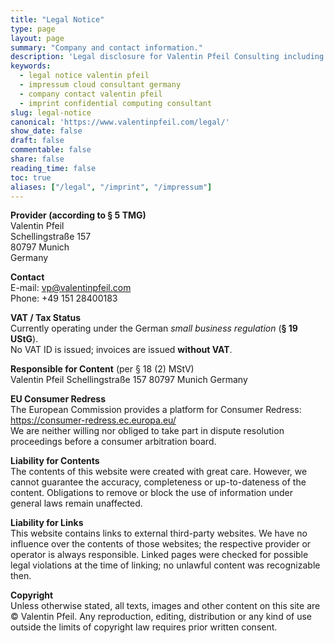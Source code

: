 ```yaml
---
title: "Legal Notice"
type: page
layout: page
summary: "Company and contact information."
description: 'Legal disclosure for Valentin Pfeil Consulting including address, contact details and regulatory notes.'
keywords:
  - legal notice valentin pfeil
  - impressum cloud consultant germany
  - company contact valentin pfeil
  - imprint confidential computing consultant
slug: legal-notice
canonical: 'https://www.valentinpfeil.com/legal/'
show_date: false
draft: false
commentable: false
share: false
reading_time: false
toc: true
aliases: ["/legal", "/imprint", "/impressum"]
---
```


**Provider (according to § 5 TMG)**  
Valentin Pfeil  
Schellingstraße 157  
80797 Munich  
Germany

**Contact**  
E-mail: vp@valentinpfeil.com  
Phone: +49 151 28400183

**VAT / Tax Status**  
Currently operating under the German *small business regulation* (**§ 19 UStG**).  
No VAT ID is issued; invoices are issued **without VAT**.

**Responsible for Content** (per § 18 (2) MStV)  
Valentin Pfeil
Schellingstraße 157
80797 Munich
Germany

<!--
OPTIONAL: Professional Liability Insurance
Uncomment/fill if applicable. If not needed, keep this block removed.

**Professional Liability Insurance**  
Insurer: …  
Registered office: …  
Geographical scope of insurance: …
-->

**EU Consumer Redress**  
The European Commission provides a platform for Consumer Redress:  
https://consumer-redress.ec.europa.eu/  
We are neither willing nor obliged to take part in dispute resolution proceedings before a consumer arbitration board.

**Liability for Contents**  
The contents of this website were created with great care. However, we cannot guarantee the accuracy, completeness or up-to-dateness of the content. Obligations to remove or block the use of information under general laws remain unaffected.

**Liability for Links**  
This website contains links to external third-party websites. We have no influence over the contents of those websites; the respective provider or operator is always responsible. Linked pages were checked for possible legal violations at the time of linking; no unlawful content was recognizable then.

**Copyright**  
Unless otherwise stated, all texts, images and other content on this site are © Valentin Pfeil. Any reproduction, editing, distribution or any kind of use outside the limits of copyright law requires prior written consent.